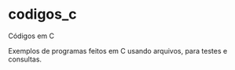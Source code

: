 # codigos_c
Códigos em C

Exemplos de programas feitos em C usando arquivos, para testes e consultas.

